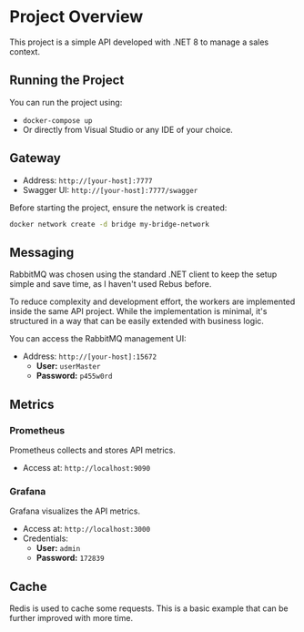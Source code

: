 # Project Overview

This project is a simple API developed with .NET 8 to manage a sales context.

## Running the Project

You can run the project using:
- `docker-compose up` 
- Or directly from Visual Studio or any IDE of your choice.

## Gateway

- Address: `http://[your-host]:7777`
- Swagger UI: `http://[your-host]:7777/swagger`

Before starting the project, ensure the network is created:
```bash
docker network create -d bridge my-bridge-network
```

## Messaging

RabbitMQ was chosen using the standard .NET client to keep the setup simple and save time, as I haven't used Rebus before.

To reduce complexity and development effort, the workers are implemented inside the same API project. While the implementation is minimal, it's structured in a way that can be easily extended with business logic.

You can access the RabbitMQ management UI:
- Address: `http://[your-host]:15672`
  - **User:** `userMaster`
  - **Password:** `p455w0rd`

## Metrics

### Prometheus
Prometheus collects and stores API metrics.
- Access at: `http://localhost:9090`

### Grafana
Grafana visualizes the API metrics.
- Access at: `http://localhost:3000`
- Credentials:
  - **User:** `admin`
  - **Password:** `172839`

## Cache

Redis is used to cache some requests. This is a basic example that can be further improved with more time.

